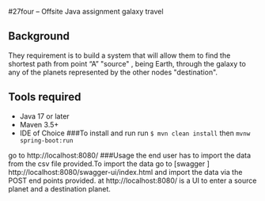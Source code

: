 #27four – Offsite Java assignment galaxy travel

## Background 
They requirement is to build a system that will allow them to find the shortest path from point “A” "source" ,
being Earth, through the galaxy to any of the planets represented by the other nodes "destination". 
## Tools required
- Java 17 or later
- Maven 3.5+ 
- IDE of Choice
###To install and run
run
``$ mvn clean install``
then
``mvnw spring-boot:run``

go to http://localhost:8080/
###Usage
 the end user has to import the data from the csv file provided.To import the data go to [swagger ] http://localhost:8080/swagger-ui/index.html and import the data via the POST end points provided.
 at http://localhost:8080/ is a UI to enter a source planet and a destination planet.